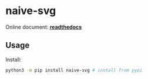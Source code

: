 # naive-svg

Online document: **[readthedocs](http://naive-svg.readthedocs.io/)**

<!--intro-start-->

## Usage

Install:

```bash
python3 -m pip install naive-svg # install from pypi
```